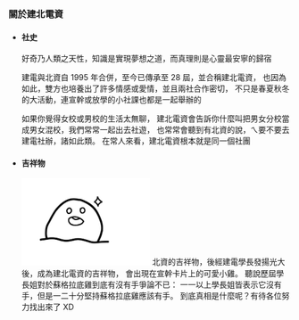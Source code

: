 ### 關於建北電資

- #### 社史

    好奇乃人類之天性，知識是實現夢想之道，而真理則是心靈最安寧的歸宿

    建電與北資自 1995 年合併，至今已傳承至 28 屆，並合稱建北電資，
    也因為如此，雙方也培養出了許多情感或愛情，並且兩社合作密切，
    不只是春夏秋冬的大活動，連宣幹或放學的小社課也都是一起舉辦的

    如果你覺得女校或男校的生活太無聊，
    建北電資會告訴你什麼叫把男女分校當成男女混校，我們常常一起出去社遊，
    也常常會聽到有北資的說，ㄟ要不要去建電社辦，諸如此類。
    在常人來看，建北電資根本就是同一個社團

- #### 吉祥物

    <div class="d-flex">
      <img src="/images/chicken.png" style="width: 230px;" alt="Chicken" />
      <span>
      北資的吉祥物，後經建電學長發揚光大後，成為建北電資的吉祥物，
      會出現在宣幹卡片上的可愛小雞。
      聽說歷屆學長姐對於蘇格拉底雞到底有沒有手爭論不已：
      一一以上學長姐皆表示它沒有手，但是一二十分堅持蘇格拉底雞應該有手。
      到底真相是什麼呢？有待各位努力找出來了 XD
      </span>
    <div>